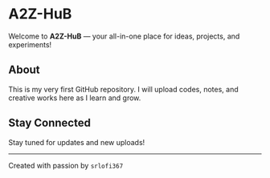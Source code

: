 # A2Z-HuB

Welcome to **A2Z-HuB** — your all-in-one place for ideas, projects, and experiments!

## About
This is my very first GitHub repository. I will upload codes, notes, and creative works here as I learn and grow.

## Stay Connected
Stay tuned for updates and new uploads!

---

Created with passion by `srlofi367`
